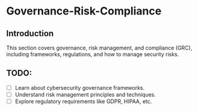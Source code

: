 # Governance-Risk-Compliance

## Introduction
This section covers governance, risk management, and compliance (GRC), including frameworks, regulations, and how to manage security risks.

## TODO:
- [ ] Learn about cybersecurity governance frameworks.
- [ ] Understand risk management principles and techniques.
- [ ] Explore regulatory requirements like GDPR, HIPAA, etc.
